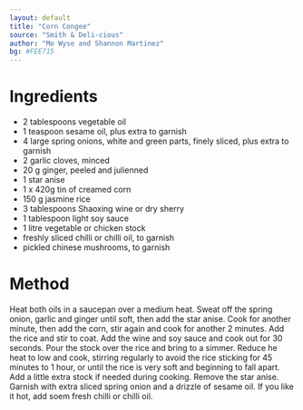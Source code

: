 ```yaml
---
layout: default
title: "Corn Congee"
source: "Smith & Deli-cious"
author: "Mo Wyse and Shannon Martinez"
bg: #FEE715
---
```

# Ingredients
- 2 tablespoons vegetable oil
- 1 teaspoon sesame oil, plus extra to garnish
- 4 large spring onions, white and green parts, finely sliced, plus extra to garnish
- 2 garlic cloves, minced
- 20 g ginger, peeled and julienned
- 1 star anise
- 1 x 420g tin of creamed corn
- 150 g jasmine rice
- 3 tablespoons Shaoxing wine or dry sherry
- 1 tablespoon light soy sauce
- 1 litre vegetable or chicken stock
- freshly sliced chilli or chilli oil, to garnish
- pickled chinese mushrooms, to garnish

# Method
Heat both oils in a saucepan over a medium heat. Sweat off the spring onion, garlic and ginger until soft, then add the star anise. Cook for another minute, then add the corn, stir again and cook for another 2 minutes.
Add the rice and stir to coat. Add the wine and soy sauce and cook out for 30 seconds. Pour the stock over the rice and bring to a simmer. Reduce he heat to low and cook, stirring regularly to avoid the rice sticking for 45 minutes to 1 hour, or until the rice is very soft and beginning to fall apart. Add a little extra stock if needed during cooking. Remove the star anise.
Garnish with extra sliced spring onion and a drizzle of sesame oil. If you like it hot, add soem fresh chilli or chilli oil.
